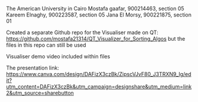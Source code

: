 The American University in Cairo
Mostafa gaafar, 900214463, section 05
Kareem Elnaghy, 900223587, section 05
Jana El Morsy, 900221875, section 01

Created a separate Github repo for the Visualiser made on QT: https://github.com/mostafa21314/QT_Visualizer_for_Sorting_Algos but the files in this repo can still be used

Visualiser demo video included within files


The presentation link: https://www.canva.com/design/DAFizX3czBk/ZipscVJvF80_J3TRXN9_Ig/edit?utm_content=DAFizX3czBk&utm_campaign=designshare&utm_medium=link2&utm_source=sharebutton
